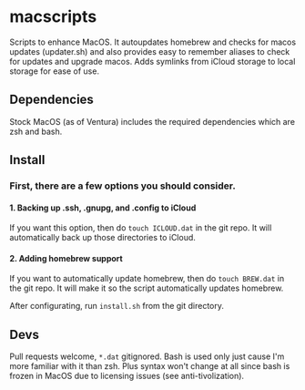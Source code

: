 # macscripts

Scripts to enhance MacOS. It autoupdates homebrew and checks for macos updates (updater.sh) and also provides easy to remember aliases to check for updates and upgrade macos. Adds symlinks from iCloud storage to local storage for ease of use. 

## Dependencies

Stock MacOS (as of Ventura) includes the required dependencies which are zsh and bash. 

## Install

### First, there are a few options you should consider.

#### 1. Backing up .ssh, .gnupg, and .config to iCloud

If you want this option, then do `touch ICLOUD.dat` in the git repo. It will automatically back up those directories to iCloud. 

#### 2. Adding homebrew support

If you want to automatically update homebrew, then do `touch BREW.dat` in the git repo. It will make it so the script automatically updates homebrew.

After configurating, run `install.sh` from the git directory.

## Devs

Pull requests welcome, `*.dat` gitignored. Bash is used only just cause I'm more familiar with it than zsh. Plus syntax won't change at all since bash is frozen in MacOS due to licensing issues (see anti-tivolization).
